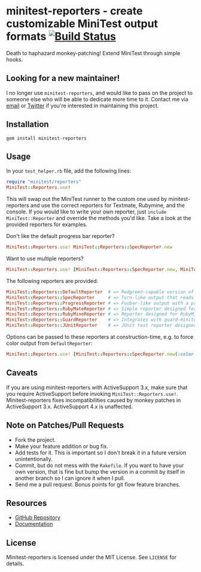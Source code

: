 # minitest-reporters - create customizable MiniTest output formats [![Build Status](https://secure.travis-ci.org/CapnKernul/minitest-reporters.png)](http://travis-ci.org/CapnKernul/minitest-reporters)

Death to haphazard monkey-patching! Extend MiniTest through simple hooks.

## Looking for a new maintainer! ##

I no longer use `minitest-reporters`, and would like to pass on the project to someone else who will be able to dedicate more time to it. Contact me via [email](mailto:alex@kernul.com) or [Twitter](https://twitter.com/CapnKernul) if you're interested in maintaining this project.

## Installation ##

    gem install minitest-reporters

## Usage ##

In your `test_helper.rb` file, add the following lines:

```ruby
require "minitest/reporters"
MiniTest::Reporters.use!
```

This will swap out the MiniTest runner to the custom one used by minitest-reporters and use the correct reporters for Textmate, Rubymine, and the console. If you would like to write your own reporter, just `include MiniTest::Reporter` and override the methods you'd like. Take a look at the provided reporters for examples.

Don't like the default progress bar reporter?

```ruby
MiniTest::Reporters.use! MiniTest::Reporters::SpecReporter.new
```

Want to use multiple reporters?

```ruby
MiniTest::Reporters.use! [MiniTest::Reporters::SpecReporter.new, MiniTest::Reporters::GuardReporter.new]
```

The following reporters are provided:

```ruby
MiniTest::Reporters::DefaultReporter  # => Redgreen-capable version of standard MiniTest reporter
MiniTest::Reporters::SpecReporter     # => Turn-like output that reads like a spec
MiniTest::Reporters::ProgressReporter # => Fuubar-like output with a progress bar
MiniTest::Reporters::RubyMateReporter # => Simple reporter designed for RubyMate
MiniTest::Reporters::RubyMineReporter # => Reporter designed for RubyMine IDE and TeamCity CI server
MiniTest::Reporters::GuardReporter    # => Integrates with guard-minitest to provide on-screen notifications
MiniTest::Reporters::JUnitReporter    # => JUnit test reporter designed for JetBrains TeamCity
```

Options can be passed to these reporters at construction-time, e.g. to force
color output from `DefaultReporter`:

```ruby
MiniTest::Reporters.use! [MiniTest::Reporters::SpecReporter.new(:color => true)]
```

## Caveats ##

If you are using minitest-reporters with ActiveSupport 3.x, make sure that you require ActiveSupport before invoking `MiniTest::Reporters.use!`. Minitest-reporters fixes incompatibilities caused by monkey patches in ActiveSupport 3.x. ActiveSupport 4.x is unaffected.

## Note on Patches/Pull Requests ##

* Fork the project.
* Make your feature addition or bug fix.
* Add tests for it. This is important so I don't break it in a future version unintentionally.
* Commit, but do not mess with the `Rakefile`. If you want to have your own version, that is fine but bump the version in a commit by itself in another branch so I can ignore it when I pull.
* Send me a pull request. Bonus points for git flow feature branches.

## Resources ##

* [GitHub Repository](https://github.com/CapnKernul/minitest-reporters)
* [Documentation](http://rubydoc.info/github/CapnKernul/minitest-reporters)

## License ##

Minitest-reporters is licensed under the MIT License. See `LICENSE` for details.

